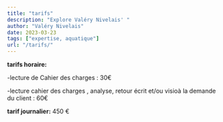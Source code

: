 ```yaml
---
title: "tarifs"
description: "Explore Valéry Nivelais' "
author: "Valéry Nivelais"
date: 2023-03-23
tags: ["expertise, aquatique"]
url: "/tarifs/"
---
```


**tarifs horaire:**

-lecture de Cahier des charges : 30€

-lecture cahier des charges , analyse, retour écrit et/ou visioà la demande du client : 60€

**tarif journalier:** 450 €